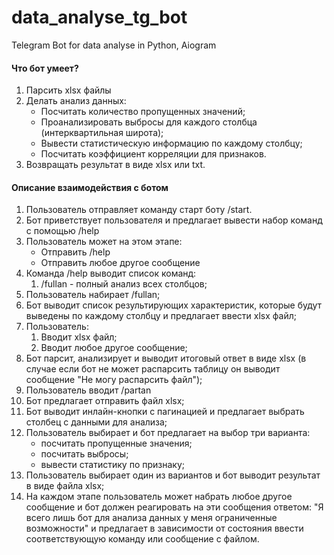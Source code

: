 # data_analyse_tg_bot
Telegram Bot for data analyse in Python, Aiogram

#### Что бот умеет?
1. Парсить xlsx файлы
2. Делать анализ данных:
	- Посчитать количество пропущенных значений;
	- Проанализировать выбросы для каждого столбца (интерквартильная широта);
	- Вывести статистическую информацию по каждому столбцу;
	- Посчитать коэффициент корреляции для признаков.
3. Возвращать результат в виде xlsx или txt.

#### Описание взаимодействия с ботом

1. Пользователь отправляет команду старт боту /start.
2. Бот приветствует пользователя и предлагает вывести набор команд с помощью /help
3. Пользователь может на этом этапе:
	- Отправить /help
	- Отправить любое другое сообщение
4. Команда /help выводит список команд:
	1. /fullan - полный анализ всех столбцов;
5. Пользователь набирает /fullan;
6. Бот выводит список результирующих характеристик, которые будут выведены по каждому столбцу и предлагает ввести xlsx файл;
7. Пользователь: 
	1. Вводит xlsx файл;
	2. Вводит любое другое сообщение;
8. Бот парсит, анализирует и выводит итоговый ответ в виде xlsx (в случае если бот не может распарсить таблицу он выводит сообщение "Не могу распарсить файл");
9. Пользователь вводит /partan
10. Бот предлагает отправить файл xlsx; 
11. Бот выводит инлайн-кнопки с пагинацией и предлагает выбрать столбец с данными для анализа; 
12. Пользователь выбирает и бот предлагает на выбор три варианта:
	- посчитать пропущенные значения;
	- посчитать выбросы;
	- вывести статистику по признаку;
13. Пользователь выбирает один из вариантов и бот выводит результат в виде файла xlsx;
14. На каждом этапе пользователь может набрать любое другое сообщение и бот должен реагировать на эти сообщения ответом: 
	 "Я всего лишь бот для анализа данных у меня ограниченные возможности" и предлагает в зависимости от состояния ввести соответствующую команду или сообщение с файлом.